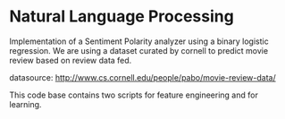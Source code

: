 # Natural Language Processing

Implementation of a Sentiment Polarity analyzer using a binary logistic regression.
We are using a dataset curated by cornell to predict movie review based on review data fed.

datasource:
http://www.cs.cornell.edu/people/pabo/movie-review-data/

This code base contains two scripts for feature engineering and for learning.

